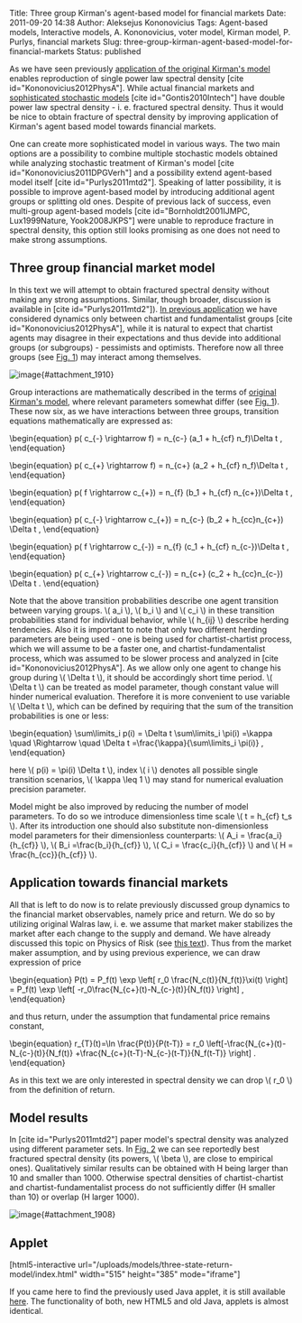 Title: Three group Kirman's agent-based model for financial markets
Date: 2011-09-20 14:38
Author: Aleksejus Kononovicius
Tags: Agent-based models, Interactive models, A. Kononovicius, voter model, Kirman model, P. Purlys, financial markets
Slug: three-group-kirman-agent-based-model-for-financial-markets
Status: published

As we have seen previously [application of the
original Kirman's
model](/agent-based-herding-model-financial-markets "Agent-based herding model of financial markets on Physics of Risk")
enables reproduction of single power law spectral density \[cite
id="Kononovicius2012PhysA"\]. While actual financial markets and
[sophisticated stochastic
models](/long-range-memory-stochastic-model-return "Long-range memory stochastic model of return on Physics of Risk")
\[cite id="Gontis2010Intech"\] have double power law spectral density -
i. e. fractured spectral density. Thus it would be nice to obtain
fracture of spectral density by improving application of Kirman's agent
based model towards financial markets.<!--more-->

One can create more sophisticated model in various ways. The two main
options are a possibility to combine multiple stochastic models obtained
while analyzing stochastic treatment of Kirman's model \[cite
id="Kononovicius2011DPGVerh"\] and a possibility extend agent-based
model itself \[cite id="Purlys2011mtd2"\]. Speaking of latter
possibility, it is possible to improve agent-based model by introducing
additional agent groups or splitting old ones. Despite of previous lack
of success, even multi-group agent-based models \[cite
id="Bornholdt2001IJMPC, Lux1999Nature, Yook2008JKPS"\] were unable to
reproduce fracture in spectral density, this option still looks
promising as one does not need to make strong assumptions.

Three group financial market model
----------------------------------

In this text we will attempt to obtain fractured spectral density
without making any strong assumptions. Similar, though broader,
discussion is available in \[cite id="Purlys2011mtd2"\]). [In previous
application](/agent-based-herding-model-financial-markets "Agent-based herding model of financial markets on Physics of Risk")
we have considered dynamics only between chartist and fundamentalist
groups \[cite id="Kononovicius2012PhysA"\], while it is natural to
expect that chartist agents may disagree in their expectations and thus
devide into additional groups (or subgroups) - pessimists and optimists.
Therefore now all three groups (see [Fig. 1](#attachment_1910)) may
interact among themselves.

![image](/uploads/2011/09/three-type.png "Three groups interactions: f - fundamentalists, c+ -
chartists optimists, c- - chartists pessimists. Symbols written near
the bubbles correspond to the parameters related to individual decision,
while symbols written on the inter-connections are related to
herding."){#attachment_1910} 

Group interactions are mathematically described in the terms of
[original Kirman's
model](/kirman-ants "Kirman’s ant colony model on Physics of Risk"),
where relevant parameters somewhat differ (see [Fig.
1](#attachment_1910)). These now six, as we have interactions between
three groups, transition equations mathematically are expressed as:


\begin{equation}
 p( c\_{-} \rightarrow f) = n\_{c-} (a\_1 + h\_{cf} n\_f)\Delta t , 
\end{equation}



\begin{equation}
 p( c\_{+} \rightarrow f) = n\_{c+} (a\_2 + h\_{cf} n\_f)\Delta t , 
\end{equation}



\begin{equation}
 p( f \rightarrow c\_{+}) = n\_{f} (b\_1 + h\_{cf} n\_{c+})\Delta t , 
\end{equation}



\begin{equation}
 p( c\_{-} \rightarrow c\_{+}) = n\_{c-} (b\_2 + h\_{cc}n\_{c+}) \Delta t , 
\end{equation}



\begin{equation}
 p( f \rightarrow c\_{-}) = n\_{f} (c\_1 + h\_{cf} n\_{c-})\Delta t , 
\end{equation}



\begin{equation}
 p( c\_{+} \rightarrow c\_{-}) = n\_{c+} (c\_2 + h\_{cc}n\_{c-}) \Delta t . 
\end{equation}


Note that the above transition probabilities describe one agent
transition between varying groups. \\\(  a\_i \\\), \\\(  b\_i \\\) and
\\\(  c\_i \\\) in these transition probabilities stand for individual
behavior, while \\\(  h\_{ij} \\\) describe herding tendencies. Also it
is important to note that only two different herding parameters are
being used - one is being used for chartist-chartist process, which we
will assume to be a faster one, and chartist-fundamentalist process,
which was assumed to be slower process and analyzed in \[cite
id="Kononovicius2012PhysA"\]. As we allow only one agent to change his
group during \\\(  \Delta t \\\), it should be accordingly short time
period. \\\(  \Delta t \\\) can be treated as model parameter, though
constant value will hinder numerical evaluation. Therefore it is more
convenient to use variable \\\(  \Delta t \\\), which can be defined by
requiring that the sum of the transition probabilities is one or less:


\begin{equation}
 \sum\limits\_i p(i) = \Delta t \sum\limits\_i \pi(i) =\kappa \quad \Rightarrow \quad \Delta t =\frac{\kappa}{\sum\limits\_i \pi(i)} , 
\end{equation}


here \\\(  p(i) = \pi(i) \Delta t \\\), index \\\(  i \\\) denotes all
possible single transition scenarios, \\\(  \kappa \leq 1 \\\) may
stand for numerical evaluation precision parameter.

Model might be also improved by reducing the number of model parameters.
To do so we introduce dimensionless time scale \\\(  t = h\_{cf} t\_s \\\). After its introduction one should also substitute
non-dimensionless model parameters for their dimensionless counterparts:
\\\(  A\_i = \frac{a\_i}{h\_{cf}}  \\\), \\\(  B\_i =\frac{b\_i}{h\_{cf}}  \\\), \\\(  C\_i = \frac{c\_i}{h\_{cf}} \\\) and \\\(  H = \frac{h\_{cc}}{h\_{cf}}  \\\).

Application towards financial markets
-------------------------------------

All that is left to do now is to relate previously discussed group
dynamics to the financial market observables, namely price and return.
We do so by utilizing original Walras law, i. e. we assume that market
maker stabilizes the market after each change to the supply and demand.
We have already discussed this topic on Physics of Risk (see [this
text](/agent-based-herding-model-financial-markets#price-return "Introducing price and return into the agent-based herding model of financial markets")).
Thus from the market maker assumption, and by using previous experience,
we can draw expression of price


\begin{equation}
 P(t) = P\_f(t) \exp \left\[ r\_0 \frac{N\_c(t)}{N\_f(t)}\xi(t) \right\] = P\_f(t) \exp \left\[ -r\_0\frac{N\_{c+}(t)-N\_{c-}(t)}{N\_f(t)} \right\] , 
\end{equation}


and thus return, under the assumption that fundamental price remains
constant,


\begin{equation}
 r\_{T}(t)=\ln \frac{P(t)}{P(t-T)} = r\_0 \left\[-\frac{N\_{c+}(t)-N\_{c-}(t)}{N\_f(t)} +\frac{N\_{c+}(t-T)-N\_{c-}(t-T)}{N\_f(t-T)} \right\] . 
\end{equation}


As in this text we are only interested in spectral density we can drop
\\\(  r\_0 \\\) from the definition of return.

Model results
-------------

In \[cite id="Purlys2011mtd2"\] paper model's spectral density was
analyzed using different parameter sets. In [Fig. 2](#attachment_1908)
we can see reportedly best fractured spectral density (its powers,
\\\(  \beta \\\), are close to empirical ones). Qualitatively similar
results can be obtained with H being larger than 10 and smaller than
1000. Otherwise spectral densities of chartist-chartist and
chartist-fundamentalist process do not sufficiently differ (H smaller
than 10) or overlap (H larger 1000).

![image](/uploads/2011/09/spectra.png "Spectral density (red curve) of absolute return time
series obtained by numerically evaluating the discussed model and its
power law fits (blue curves). Powers of power law fits: \\\( \beta=0.68 \\\), \\\( \beta=0.22 \\\).
Model parameters: \\\( a\_1=a\_2=b\_1=c\_1=30 \\\), \\\( b\_2=c\_2=500 \\\), \\\( h\_{cf}=1 \\\), \\\( H=50 \\\),
\\\( T=0.001 \\\)."){#attachment_1908} 

Applet
------

[html5-interactive
url="/uploads/models/three-state-return-model/index.html"
width="515" height="385" mode="iframe"]

If you came here to find the previously used Java applet, it is still
available [here](/uploads/models/old-java/three-state-model-en.html).
The functionality of both, new HTML5 and old Java, applets is almost
identical.
  
